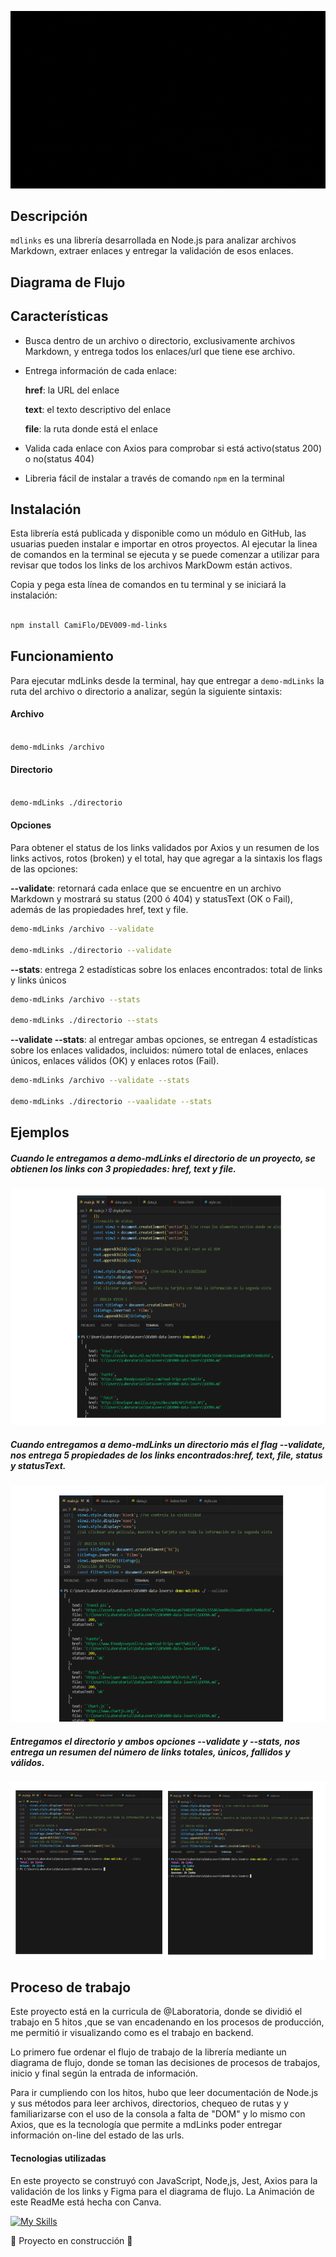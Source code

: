 ![video-logoMdLinks](docs/md.gif)



## Descripción

`mdlinks` es una librería desarrollada en Node.js para analizar archivos Markdown, extraer enlaces y entregar la validación de esos enlaces. 



## Diagrama de Flujo


## Características

* Busca dentro de un archivo o directorio, exclusivamente archivos Markdown, y entrega todos los enlaces/url que tiene ese archivo.
* Entrega información de cada enlace:

   **href**: la URL del enlace

   **text**: el texto descriptivo del enlace

   **file**: la ruta donde está el enlace
* Valida cada enlace con Axios para comprobar si está activo(status 200) o no(status 404)
* Libreria fácil de instalar a través de comando `npm` en la terminal


## Instalación

Esta librería está publicada y disponible como un módulo en GitHub, las usuarias pueden instalar e importar en otros proyectos. Al ejecutar la linea de comandos en la terminal se ejecuta y se puede comenzar a utilizar para revisar que todos los links de los archivos MarkDowm están activos. 

Copia y pega esta línea de comandos en tu terminal y se iniciará la instalación:

```bash

npm install CamiFlo/DEV009-md-links

```
## Funcionamiento


Para ejecutar mdLinks desde la terminal, hay que entregar a `demo-mdLinks` la ruta del archivo o directorio a analizar, según la siguiente sintaxis:

#### Archivo

```bash

demo-mdLinks /archivo

```
#### Directorio

```bash

demo-mdLinks ./directorio

```


#### Opciones

Para obtener el status de los links validados por Axios y un resumen de los links activos, rotos (broken) y el total, hay que agregar a la sintaxis los flags de las opciones:

**--validate**: retornará cada enlace que se encuentre en un archivo Markdown y mostrará su status (200 ó 404)  y statusText (OK o Fail), además de las propiedades href, text y file.
```bash
demo-mdLinks /archivo --validate

demo-mdLinks ./directorio --validate
```

**--stats**:  entrega 2 estadísticas sobre los enlaces encontrados: total de links y links únicos

```bash
demo-mdLinks /archivo --stats

demo-mdLinks ./directorio --stats
```

**--validate --stats**: al entregar ambas opciones, se entregan 4 estadísticas sobre los enlaces validados, incluidos: número total de enlaces, enlaces únicos, enlaces válidos (OK) y enlaces rotos (Fail). 
```bash
demo-mdLinks /archivo --validate --stats

demo-mdLinks ./directorio --vaalidate --stats
```
## Ejemplos
##### Cuando le entregamos a demo-mdLinks el directorio de un proyecto, se obtienen los links con 3 propiedades: href, text y file.
![ejemplo_directorio](docs/ejemplo_directorio.png)
##### Cuando entregamos a demo-mdLinks un directorio más el flag --validate, nos entrega 5 propiedades de los links encontrados:href, text, file, status y statusText.
![ejemplo_validate](docs/ejemplos_validate.png)
##### Entregamos el directorio y ambos opciones --validate y --stats, nos entrega un resumen del número de links totales, únicos, fallidos y válidos.

![ejemplo_validate-stats](docs/ejemplo-validate-stats.png)



## Proceso de trabajo
Este proyecto está en la curricula de @Laboratoria, donde se dividió el trabajo en 5 hitos ,que se van encadenando en los procesos de producción, me permitió ir visualizando como es el trabajo en backend.

Lo primero fue ordenar el flujo de trabajo de la librería mediante un diagrama de flujo, donde se toman las decisiones de procesos de trabajos, inicio y final según la entrada de información.

Para ir cumpliendo con los hitos, hubo que leer documentación de Node.js y sus métodos para leer archivos, directorios, chequeo de rutas y y familiarizarse con el uso de la consola a falta de "DOM" y lo mismo con Axios, que es la tecnología que permite a mdLinks poder entregar información on-line del estado de las urls.


#### Tecnologias utilizadas
En este proyecto se construyó con JavaScript, Node,js, Jest, Axios para la validación de los links y Figma para el diagrama de flujo. La Animación de este ReadMe está hecha con Canva.

[![My Skills](https://skillicons.dev/icons?i=js,nodejs,jest,figma)](https://skillicons.dev)




:construction: Proyecto en construcción :construction:
